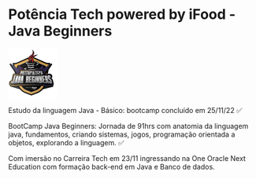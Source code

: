 <h1>Potência Tech powered by iFood - Java Beginners</h1><img align="center" width="100px" src="./img/InsígniaPontênciaTech.png">
<p>Estudo da linguagem Java - Básico: bootcamp concluído em 25/11/22 ✅</P>

<p>BootCamp Java Beginners: Jornada de 91hrs com anatomia da linguagem java, fundamentos, criando sistemas, jogos, programação orientada a objetos, explorando a linguagem. ✅</p>

<p>Com imersão no Carreira Tech em 23/11 ingressando na One Oracle Next Education com formação back-end em Java e Banco de dados.</p>
 
